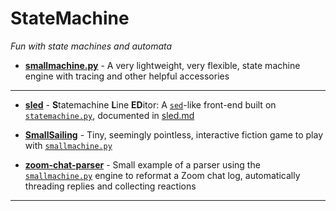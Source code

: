 # StateMachine
_Fun with state machines and automata_

- [**smallmachine.py**](smallmachine.py) - A very lightweight, very flexible, state machine engine with tracing and other helpful accessories

---

- [**sled**](sled) - **S**tatemachine **L**ine **ED**itor: A [`sed`](https://en.wikipedia.org/wiki/Sed)-like front-end built on [`statemachine.py`](statemachine.py), documented in [sled.md](sled.md)

- [**SmallSailing**](SmallSailing) - Tiny, seemingly pointless, interactive fiction game to play with [`smallmachine.py`](smallmachine.py)

- [**zoom-chat-parser**](zoom-chat-parser) - Small example of a parser using the [`smallmachine.py`](smallmachine.py) engine to reformat a Zoom chat log, automatically threading replies and collecting reactions

---
